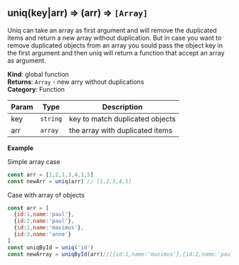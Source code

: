 <a name="uniq"></a>

## uniq(key|arr) ⇒ (arr) ⇒ <code>[Array]</code>

Uniq can take an array as first argument and will remove the duplicated items and return a new array without duplication. But in case you want to remove duplicated objects from an array you sould pass the object key in the first argument and then uniq will return a function that accept an array as argument.

**Kind**: global function\
**Returns**: <code>Array</code> - new arry without duplications\
**Category**: Function

| Param        | Type                  | Description                     |
| ------------ | --------------------- | ------------------------------- |
| key          | <code>string</code>   | key to match duplicated objects |
| arr          | <code>array</code>    | the array with duplicated items |

**Example**

Simple array case
```js
const arr = [1,2,1,3,4,1,5]
const newArr = uniq(arr) // [1,2,3,4,5]
```
Case with array of objects
```js
const arr = [
  {id:1,name:'paul'},
  {id:2,name:'paul'},
  {id:1,name:'maximus'},
  {id:3,name:'anne'}
]
const uniqById = uniq('id')
const newArray = uniqById(arr)//[{id:1,name:'maximus'},{id:2,name:'paul'}{id:3,name:'anne'}]
```

